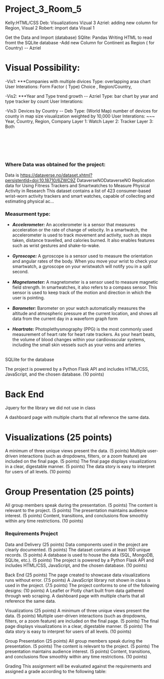 # Project_3_Room_5

Kelly:HTML/CSS 
Deb: Visualizations  Vizual 3 
Azriel: adding new column for Region, Visual 2
Robert: import data     Visual 1

Get the Data and Import   (database)
SQlite: Pandas 
Writing HTML to read fromt the SQLite database
-Add new Column for Continent as Region ( for Country)  -- Azriel

# Visual Possibility: 
-Vis1: ***Companies with multiple divices 
Type: overlapping araa chart
User Interations: Form Factor ( Type) Choice , Region/Country, 
 
-Vis2: ***Year and Type trend growth   -- Azriel
Type: bar chart by year and type tracker by count
User Interations: 

-Vis3: Devices by Country  -- Deb
Type: (World Map) number of devices for county in map size visualization weighted by 10,000
User Interations: ~~~ Year, Country, Region, Company
    Layer 1: Watch 
    Layer 2: Tracker
    Layer 3: Both

 
 <br><br/>
 <br><br/>
### Where Data was obtained for the project: 
Data is https://dataverse.no/dataset.xhtml?persistentId=doi:10.18710/6ZWC9Z
DataverseNODataverseNO
Replication data for Using Fitness Trackers and Smartwatches to Measure Physical Activity in Research
This dataset contains a list of 423 consumer-based wrist-worn activity trackers and smart watches, capable of collecting and estimating physical ac...

 ### Measurment type: 
- ***Accelerometer:*** An accelerometer is a sensor that measures acceleration or the rate of change of velocity. In a smartwatch, the accelerometer is used to track movement and activity, such as steps taken, distance travelled, and calories burned. It also enables features such as wrist gestures and shake-to-wake.<br><br/>
- ***Gyroscope:*** A gyroscope is a sensor used to measure the orientation and angular rates of the body. When you move your wrist to check your smartwatch, a gyroscope on your wristwatch will notify you in a split second.<br><br/>
- ***Magnetometer:*** A magnetometer is a sensor used to measure magnetic field strength. In smartwatches, it also refers to a compass sensor. This sensor is used to keep track of the motion and direction in which the user is pointing.<br><br/>
- ***Barometer:*** Barometer on your watch automatically measures the altitude and atmospheric pressure at the current location, and shows all data from the current day in a waveform graph form<br><br/>
- ***Heartrate:*** Photoplethysmography (PPG) is the most commonly used measurement of heart rate for heart rate trackers. As your heart beats, the volume of blood changes within your cardiovascular systems, including the small skin vessels such as your veins and arteries<br><br/>









SQLlite for the database 

The project is powered by a Python Flask API and includes HTML/CSS, JavaScript, and the chosen database. (10 points)

# Back End 
Jquery  for the library we did not use in class 

A dashboard page with multiple charts that all reference the same data.

# Visualizations (25 points)
A minimum of three unique views present the data. (5 points)
Multiple user-driven interactions (such as dropdowns, filters, or a zoom feature) are included on the final page. (5 points)
The final page displays visualizations in a clear, digestable manner. (5 points)
The data story is easy to interpret for users of all levels. (10 points)

# Group Presentation (25 points)
All group members speak during the presentation. (5 points)
The content is relevant to the project. (5 points)
The presentation maintains audience interest. (5 points)
Content, transitions, and conclusions flow smoothly within any time restrictions. (10 points)



### Requirements Project
Data and Delivery (25 points)
Data components used in the project are clearly documented. (5 points)
The dataset contains at least 100 unique records. (5 points)
A database is used to house the data (SQL, MongoDB, SQLite, etc.). (5 points)
The project is powered by a Python Flask API and includes HTML/CSS, JavaScript, and the chosen database. (10 points)

Back End (25 points)
The page created to showcase data visualizations runs without error. (7.5 points)
A JavaScript library not shown in class is used in the project. (7.5 points)
The project conforms to one of the following designs: (10 points)
A Leaflet or Plotly chart built from data gathered through web scraping.
A dashboard page with multiple charts that all reference the same data.

Visualizations (25 points)
A minimum of three unique views present the data. (5 points)
Multiple user-driven interactions (such as dropdowns, filters, or a zoom feature) are included on the final page. (5 points)
The final page displays visualizations in a clear, digestable manner. (5 points)
The data story is easy to interpret for users of all levels. (10 points)

Group Presentation (25 points)
All group members speak during the presentation. (5 points)
The content is relevant to the project. (5 points)
The presentation maintains audience interest. (5 points)
Content, transitions, and conclusions flow smoothly within any time restrictions. (10 points)

Grading
This assignment will be evaluated against the requirements and assigned a grade according to the following table: